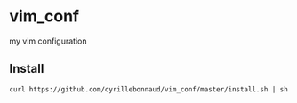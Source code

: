# vim_conf
my vim configuration

## Install

```
curl https://github.com/cyrillebonnaud/vim_conf/master/install.sh | sh
```
